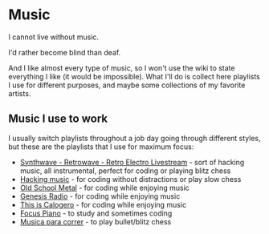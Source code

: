 # Music

I cannot live without music.

I'd rather become blind than deaf.

And I like almost every type of music, so I won't use the wiki to state everything I like (it would be impossible).
What I'll do is collect here playlists I use for different purposes, and maybe some collections of my favorite artists.

## Music I use to work

I usually switch playlists throughout a job day going through different styles, but these are the playlists that I use for maximum focus:

 - [Synthwave - Retrowave - Retro Electro Livestream](https://www.youtube.com/watch?v=BbGOa8UIbAc) - sort of hacking music, all instrumental, perfect for coding or playing blitz chess
 - [Hacking music](https://youtube.com/playlist?list=PLJq-O-GkzDUOSQdZPyuqab-PU8rxdfBiL) - for coding without distractions or play slow chess
 - [Old School Metal](https://open.spotify.com/playlist/37i9dQZF1DX2LTcinqsO68?si=yETwC4iDQJSlNpKgEgLx9A) - for coding while enjoying music
 - [Genesis Radio](https://open.spotify.com/playlist/37i9dQZF1E4kjdOX8rRdZD?si=RvVx-6nfSfqPFUZCrkeNSQ) - for coding while enjoying music
 - [This is Calogero](https://open.spotify.com/playlist/37i9dQZF1DX6fITX2kSG11?si=G3Ky6aYaRKuGpn_sg9Th2Q) - for coding while enjoying music
 - [Focus Piano](https://open.spotify.com/playlist/37i9dQZF1DWZIOAPKUdaKS?si=DQF_bhfWSIWzuBOZ2qK0Dg) - to study and sometimes coding
 - [Musica para correr](https://open.spotify.com/playlist/3NkIMbepexYBQepmy1S0MQ?si=Ay00Se2kRfKCDSnEzdg2GA) - to play bullet/blitz chess
